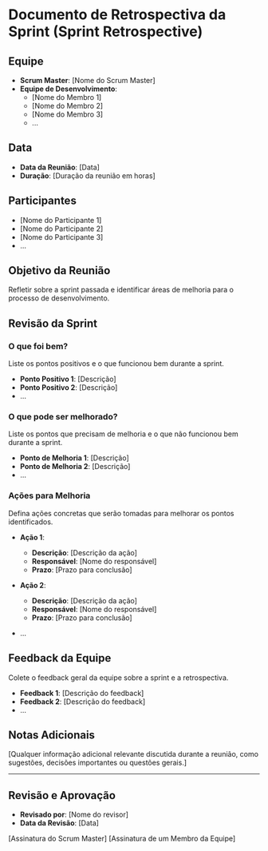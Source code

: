 # Documento de Retrospectiva da Sprint (Sprint Retrospective)

## Equipe
- **Scrum Master**: [Nome do Scrum Master]
- **Equipe de Desenvolvimento**:
  - [Nome do Membro 1]
  - [Nome do Membro 2]
  - [Nome do Membro 3]
  - ...

## Data
- **Data da Reunião**: [Data]
- **Duração**: [Duração da reunião em horas]

## Participantes
- [Nome do Participante 1]
- [Nome do Participante 2]
- [Nome do Participante 3]
- ...

## Objetivo da Reunião
Refletir sobre a sprint passada e identificar áreas de melhoria para o processo de desenvolvimento.

## Revisão da Sprint
### O que foi bem?
Liste os pontos positivos e o que funcionou bem durante a sprint.

- **Ponto Positivo 1**: [Descrição]
- **Ponto Positivo 2**: [Descrição]
- ...

### O que pode ser melhorado?
Liste os pontos que precisam de melhoria e o que não funcionou bem durante a sprint.

- **Ponto de Melhoria 1**: [Descrição]
- **Ponto de Melhoria 2**: [Descrição]
- ...

### Ações para Melhoria
Defina ações concretas que serão tomadas para melhorar os pontos identificados.

- **Ação 1**:
  - **Descrição**: [Descrição da ação]
  - **Responsável**: [Nome do responsável]
  - **Prazo**: [Prazo para conclusão]

- **Ação 2**:
  - **Descrição**: [Descrição da ação]
  - **Responsável**: [Nome do responsável]
  - **Prazo**: [Prazo para conclusão]

- ...

## Feedback da Equipe
Colete o feedback geral da equipe sobre a sprint e a retrospectiva.

- **Feedback 1**: [Descrição do feedback]
- **Feedback 2**: [Descrição do feedback]
- ...

## Notas Adicionais
[Qualquer informação adicional relevante discutida durante a reunião, como sugestões, decisões importantes ou questões gerais.]

---

## Revisão e Aprovação
- **Revisado por**: [Nome do revisor]
- **Data da Revisão**: [Data]

[Assinatura do Scrum Master]        [Assinatura de um Membro da Equipe]
